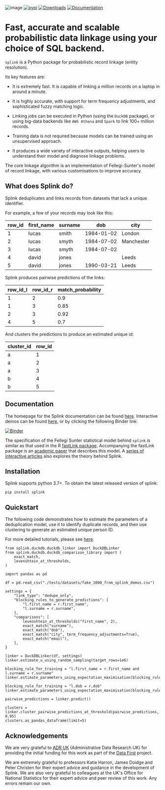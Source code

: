 ![image](https://user-images.githubusercontent.com/7570107/85285114-3969ac00-b488-11ea-88ff-5fca1b34af1f.png)
[![pypi](https://img.shields.io/github/v/release/moj-analytical-services/splink?include_prereleases)](https://pypi.org/project/splink/#history)
[![Downloads](https://pepy.tech/badge/splink/month)](https://pepy.tech/project/splink)
[![Documentation](https://img.shields.io/badge/API-documentation-blue)](https://moj-analytical-services.github.io/splink/)

# Fast, accurate and scalable probabilistic data linkage using your choice of SQL backend.

`splink` is a Python package for probabilistic record linkage (entity resolution).

Its key features are:

- It is extremely fast. It is capable of linking a million records on a laptop in around a minute.

- It is highly accurate, with support for term frequency adjustments, and sophisticated fuzzy matching logic.

- Linking jobs can be executed in Python (using the `DuckDB` package), or using big-data backends like `AWS Athena` and `Spark` to link 100+ million records.

- Training data is not required because models can be trained using an unsupervised approach.

- It produces a wide variety of interactive outputs, helping users to understand their model and diagnose linkage problems.

The core linkage algorithm is an implementation of Fellegi-Sunter's model of record linkage, with various customisations to improve accuracy.

## What does Splink do?

Splink deduplicates and links records from datasets that lack a unique identifier.

For example, a few of your records may look like this:

| row_id | first_name | surname | dob        | city       |
| ------ | ---------- | ------- | ---------- | ---------- |
| 1      | lucas      | smith   | 1984-01-02 | London     |
| 2      | lucas      | smyth   | 1984-07-02 | Manchester |
| 3      | lucas      | smyth   | 1984-07-02 |            |
| 4      | david      | jones   |            | Leeds      |
| 5      | david      | jones   | 1990-03-21 | Leeds      |

Splink produces pairwise predictions of the links:

| row_id_l | row_id_r | match_probability |
| -------- | -------- | ----------------- |
| 1        | 2        | 0.9               |
| 1        | 3        | 0.85              |
| 2        | 3        | 0.92              |
| 4        | 5        | 0.7               |

And clusters the predictions to produce an estimated unique id:

| cluster_id | row_id |
| ---------- | ------ |
| a          | 1      |
| a          | 2      |
| a          | 3      |
| b          | 4      |
| b          | 5      |

## Documentation

The homepage for the Splink documentation can be found [here](https://moj-analytical-services.github.io/splink/). Interactive demos can be found [here](https://github.com/moj-analytical-services/splink_demos/tree/splink3_demos), or by clicking the following Binder link:

[![Binder](https://mybinder.org/badge.svg)](https://mybinder.org/v2/gh/moj-analytical-services/splink_demos/master?urlpath=lab)

The specification of the Fellegi Sunter statistical model behind `splink` is similar as that used in the R [fastLink package](https://github.com/kosukeimai/fastLink). Accompanying the fastLink package is an [academic paper](http://imai.fas.harvard.edu/research/files/linkage.pdf) that describes this model. A [series of interactive articles](https://www.robinlinacre.com/probabilistic_linkage/) also explores the theory behind Splink.

## Installation

Splink supports python 3.7+. To obtain the latest released version of splink:

```
pip install splink
```

## Quickstart

The following code demonstrates how to estimate the parameters of a deduplication model, use it to identify duplicate records, and then use clustering to generate an estimated unique person ID.

For more detailed tutorials, please see [here](https://moj-analytical-services.github.io/splink/demos/00_Tutorial_Introduction.html).

```
from splink.duckdb.duckdb_linker import DuckDBLinker
from splink.duckdb.duckdb_comparison_library import (
    exact_match,
    levenshtein_at_thresholds,
)

import pandas as pd

df = pd.read_csv("./tests/datasets/fake_1000_from_splink_demos.csv")

settings = {
    "link_type": "dedupe_only",
    "blocking_rules_to_generate_predictions": [
        "l.first_name = r.first_name",
        "l.surname = r.surname",
    ],
    "comparisons": [
        levenshtein_at_thresholds("first_name", 2),
        exact_match("surname"),
        exact_match("dob"),
        exact_match("city", term_frequency_adjustments=True),
        exact_match("email"),
    ],
}

linker = DuckDBLinker(df, settings)
linker.estimate_u_using_random_sampling(target_rows=1e6)

blocking_rule_for_training = "l.first_name = r.first_name and l.surname = r.surname"
linker.estimate_parameters_using_expectation_maximisation(blocking_rule_for_training)

blocking_rule_for_training = "l.dob = r.dob"
linker.estimate_parameters_using_expectation_maximisation(blocking_rule_for_training)

pairwise_predictions = linker.predict()

clusters = linker.cluster_pairwise_predictions_at_threshold(pairwise_predictions, 0.95)
clusters.as_pandas_dataframe(limit=5)
```

## Acknowledgements

We are very grateful to [ADR UK](https://www.adruk.org/) (Administrative Data Research UK) for providing the initial funding for this work as part of the [Data First](https://www.adruk.org/our-work/browse-all-projects/data-first-harnessing-the-potential-of-linked-administrative-data-for-the-justice-system-169/) project.

We are extremely grateful to professors Katie Harron, James Doidge and Peter Christen for their expert advice and guidance in the development of Splink. We are also very grateful to colleagues at the UK's Office for National Statistics for their expert advice and peer review of this work. Any errors remain our own.
